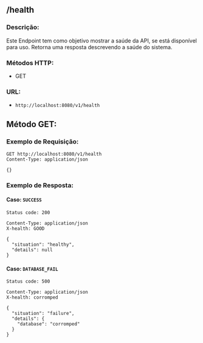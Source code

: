 ## /health
### Descrição:
Este Endpoint tem como objetivo mostrar a saúde da API, se está disponível para uso. Retorna uma resposta descrevendo a saúde do sistema.

### Métodos HTTP:
- GET

### URL:
- ``http://localhost:8080/v1/health``


## Método GET:

### Exemplo de Requisição:


```http
GET http://localhost:8080/v1/health
Content-Type: application/json

{}
```


### Exemplo de Resposta:


#### Caso: `SUCCESS`

```http 
Status code: 200

Content-Type: application/json
X-health: GOOD

{
  "situation": "healthy",
  "details": null
}
```

#### Caso: `DATABASE_FAIL`

```http 
Status code: 500

Content-Type: application/json
X-health: corromped

{
  "situation": "failure",
  "details": {
    "database": "corromped"
  }
}
```


